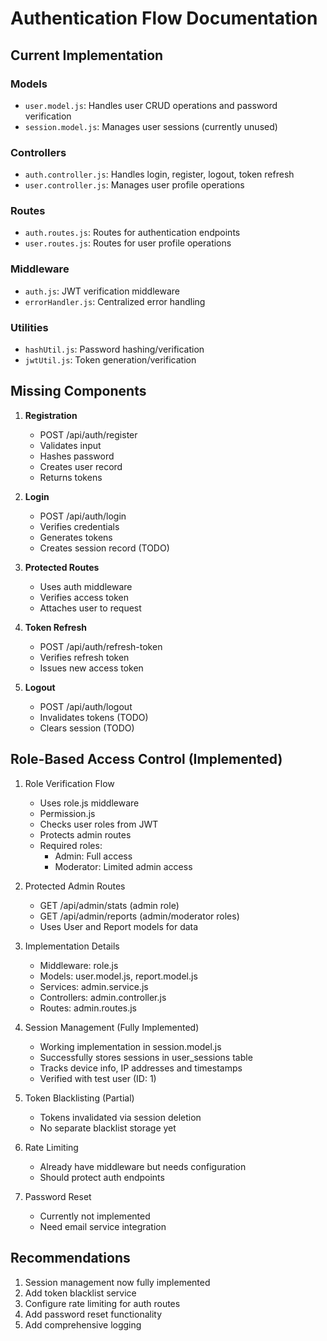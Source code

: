 # Authentication Flow Documentation

## Current Implementation

### Models
- `user.model.js`: Handles user CRUD operations and password verification
- `session.model.js`: Manages user sessions (currently unused)

### Controllers
- `auth.controller.js`: Handles login, register, logout, token refresh
- `user.controller.js`: Manages user profile operations

### Routes
- `auth.routes.js`: Routes for authentication endpoints
- `user.routes.js`: Routes for user profile operations

### Middleware
- `auth.js`: JWT verification middleware
- `errorHandler.js`: Centralized error handling

### Utilities
- `hashUtil.js`: Password hashing/verification
- `jwtUtil.js`: Token generation/verification

## Missing Components

1. **Registration**
   - POST /api/auth/register
   - Validates input
   - Hashes password
   - Creates user record
   - Returns tokens

2. **Login**  
   - POST /api/auth/login
   - Verifies credentials
   - Generates tokens
   - Creates session record (TODO)

3. **Protected Routes**
   - Uses auth middleware
   - Verifies access token
   - Attaches user to request

4. **Token Refresh**
   - POST /api/auth/refresh-token
   - Verifies refresh token
   - Issues new access token

5. **Logout**
   - POST /api/auth/logout
   - Invalidates tokens (TODO)
   - Clears session (TODO)

## Role-Based Access Control (Implemented)

1. Role Verification Flow
   - Uses role.js middleware
   - Permission.js
   - Checks user roles from JWT
   - Protects admin routes
   - Required roles:
     - Admin: Full access
     - Moderator: Limited admin access

2. Protected Admin Routes
   - GET /api/admin/stats (admin role)
   - GET /api/admin/reports (admin/moderator roles)
   - Uses User and Report models for data

3. Implementation Details
   - Middleware: role.js
   - Models: user.model.js, report.model.js
   - Services: admin.service.js
   - Controllers: admin.controller.js
   - Routes: admin.routes.js



1. Session Management (Fully Implemented)
   - Working implementation in session.model.js
   - Successfully stores sessions in user_sessions table
   - Tracks device info, IP addresses and timestamps
   - Verified with test user (ID: 1)

2. Token Blacklisting (Partial)
   - Tokens invalidated via session deletion
   - No separate blacklist storage yet

3. Rate Limiting
   - Already have middleware but needs configuration
   - Should protect auth endpoints

4. Password Reset
   - Currently not implemented
   - Need email service integration

## Recommendations

1. Session management now fully implemented
2. Add token blacklist service
3. Configure rate limiting for auth routes
4. Add password reset functionality
5. Add comprehensive logging
